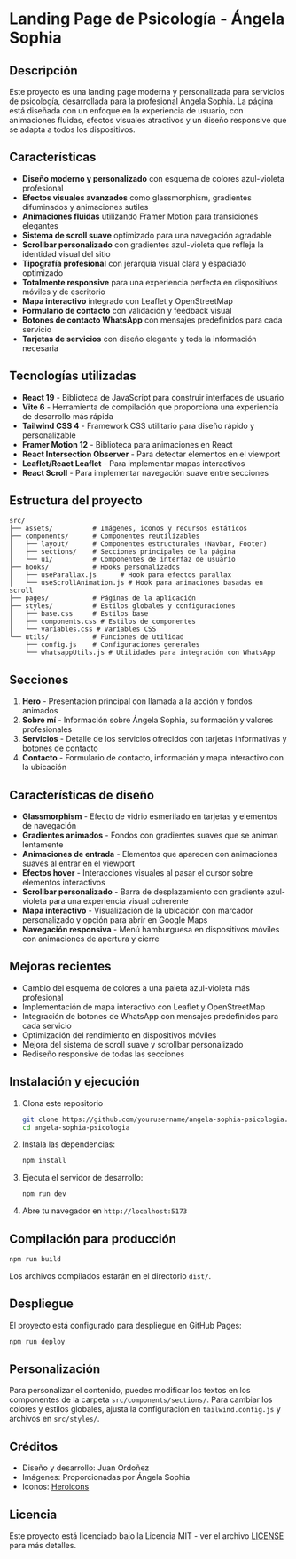 # Landing Page de Psicología - Ángela Sophia

## Descripción

Este proyecto es una landing page moderna y personalizada para servicios de psicología, desarrollada para la profesional Ángela Sophia. La página está diseñada con un enfoque en la experiencia de usuario, con animaciones fluidas, efectos visuales atractivos y un diseño responsive que se adapta a todos los dispositivos.


## Características

- **Diseño moderno y personalizado** con esquema de colores azul-violeta profesional
- **Efectos visuales avanzados** como glassmorphism, gradientes difuminados y animaciones sutiles
- **Animaciones fluidas** utilizando Framer Motion para transiciones elegantes
- **Sistema de scroll suave** optimizado para una navegación agradable
- **Scrollbar personalizado** con gradientes azul-violeta que refleja la identidad visual del sitio
- **Tipografía profesional** con jerarquía visual clara y espaciado optimizado
- **Totalmente responsive** para una experiencia perfecta en dispositivos móviles y de escritorio
- **Mapa interactivo** integrado con Leaflet y OpenStreetMap
- **Formulario de contacto** con validación y feedback visual
- **Botones de contacto WhatsApp** con mensajes predefinidos para cada servicio
- **Tarjetas de servicios** con diseño elegante y toda la información necesaria

## Tecnologías utilizadas

- **React 19** - Biblioteca de JavaScript para construir interfaces de usuario
- **Vite 6** - Herramienta de compilación que proporciona una experiencia de desarrollo más rápida
- **Tailwind CSS 4** - Framework CSS utilitario para diseño rápido y personalizable
- **Framer Motion 12** - Biblioteca para animaciones en React
- **React Intersection Observer** - Para detectar elementos en el viewport
- **Leaflet/React Leaflet** - Para implementar mapas interactivos
- **React Scroll** - Para implementar navegación suave entre secciones

## Estructura del proyecto

```
src/
├── assets/          # Imágenes, iconos y recursos estáticos
├── components/      # Componentes reutilizables
│   ├── layout/      # Componentes estructurales (Navbar, Footer)
│   ├── sections/    # Secciones principales de la página
│   └── ui/          # Componentes de interfaz de usuario
├── hooks/           # Hooks personalizados
│   ├── useParallax.js      # Hook para efectos parallax
│   └── useScrollAnimation.js # Hook para animaciones basadas en scroll
├── pages/           # Páginas de la aplicación
├── styles/          # Estilos globales y configuraciones
│   ├── base.css     # Estilos base
│   ├── components.css # Estilos de componentes
│   └── variables.css # Variables CSS
└── utils/           # Funciones de utilidad
    ├── config.js    # Configuraciones generales
    └── whatsappUtils.js # Utilidades para integración con WhatsApp
```

## Secciones

1. **Hero** - Presentación principal con llamada a la acción y fondos animados
2. **Sobre mí** - Información sobre Ángela Sophia, su formación y valores profesionales
3. **Servicios** - Detalle de los servicios ofrecidos con tarjetas informativas y botones de contacto
4. **Contacto** - Formulario de contacto, información y mapa interactivo con la ubicación

## Características de diseño

- **Glassmorphism** - Efecto de vidrio esmerilado en tarjetas y elementos de navegación
- **Gradientes animados** - Fondos con gradientes suaves que se animan lentamente
- **Animaciones de entrada** - Elementos que aparecen con animaciones suaves al entrar en el viewport
- **Efectos hover** - Interacciones visuales al pasar el cursor sobre elementos interactivos
- **Scrollbar personalizado** - Barra de desplazamiento con gradiente azul-violeta para una experiencia visual coherente
- **Mapa interactivo** - Visualización de la ubicación con marcador personalizado y opción para abrir en Google Maps
- **Navegación responsiva** - Menú hamburguesa en dispositivos móviles con animaciones de apertura y cierre

## Mejoras recientes

- Cambio del esquema de colores a una paleta azul-violeta más profesional
- Implementación de mapa interactivo con Leaflet y OpenStreetMap
- Integración de botones de WhatsApp con mensajes predefinidos para cada servicio
- Optimización del rendimiento en dispositivos móviles
- Mejora del sistema de scroll suave y scrollbar personalizado
- Rediseño responsive de todas las secciones

## Instalación y ejecución

1. Clona este repositorio
   ```bash
   git clone https://github.com/yourusername/angela-sophia-psicologia.git
   cd angela-sophia-psicologia
   ```

2. Instala las dependencias:
   ```bash
   npm install
   ```

3. Ejecuta el servidor de desarrollo:
   ```bash
   npm run dev
   ```

4. Abre tu navegador en `http://localhost:5173`

## Compilación para producción

```bash
npm run build
```

Los archivos compilados estarán en el directorio `dist/`.

## Despliegue

El proyecto está configurado para despliegue en GitHub Pages:

```bash
npm run deploy
```

## Personalización

Para personalizar el contenido, puedes modificar los textos en los componentes de la carpeta `src/components/sections/`. Para cambiar los colores y estilos globales, ajusta la configuración en `tailwind.config.js` y archivos en `src/styles/`.

## Créditos

- Diseño y desarrollo: Juan Ordoñez
- Imágenes: Proporcionadas por Ángela Sophia
- Iconos: [Heroicons](https://heroicons.com/)

## Licencia

Este proyecto está licenciado bajo la Licencia MIT - ver el archivo [LICENSE](LICENSE) para más detalles.
